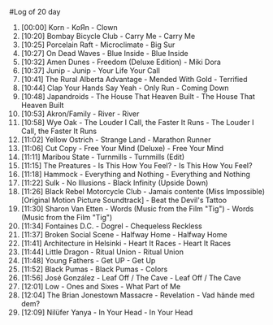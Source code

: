 #Log of 20 day

1. [00:00] Korn - KoЯn - Clown
1. [10:20] Bombay Bicycle Club - Carry Me - Carry Me
1. [10:25] Porcelain Raft - Microclimate - Big Sur
1. [10:27] On Dead Waves - Blue Inside - Blue Inside
1. [10:32] Amen Dunes - Freedom (Deluxe Edition) - Miki Dora
1. [10:37] Junip - Junip - Your Life Your Call
1. [10:41] The Rural Alberta Advantage - Mended With Gold - Terrified
1. [10:44] Clap Your Hands Say Yeah - Only Run - Coming Down
1. [10:48] Japandroids - The House That Heaven Built - The House That Heaven Built
1. [10:53] Akron/Family - River - River
1. [10:58] Wye Oak - The Louder I Call, the Faster It Runs - The Louder I Call, the Faster It Runs
1. [11:02] Yellow Ostrich - Strange Land - Marathon Runner
1. [11:06] Cut Copy - Free Your Mind (Deluxe) - Free Your Mind
1. [11:11] Maribou State - Turnmills - Turnmills (Edit)
1. [11:15] The Preatures - Is This How You Feel? - Is This How You Feel?
1. [11:18] Hammock - Everything and Nothing - Everything and Nothing
1. [11:22] Sulk - No Illusions - Black Infinity (Upside Down)
1. [11:26] Black Rebel Motorcycle Club - Jamais contente (Miss Impossible) [Original Motion Picture Soundtrack] - Beat the Devil's Tattoo
1. [11:30] Sharon Van Etten - Words (Music from the Film "Tig") - Words (Music from the Film "Tig")
1. [11:34] Fontaines D.C. - Dogrel - Chequeless Reckless
1. [11:37] Broken Social Scene - Halfway Home - Halfway Home
1. [11:41] Architecture in Helsinki - Heart It Races - Heart It Races
1. [11:44] Little Dragon - Ritual Union - Ritual Union
1. [11:48] Young Fathers - Get UP - Get Up
1. [11:52] Black Pumas - Black Pumas - Colors
1. [11:56] José González - Leaf Off / The Cave - Leaf Off / The Cave
1. [12:01] Low - Ones and Sixes - What Part of Me
1. [12:04] The Brian Jonestown Massacre - Revelation - Vad hände med dem?
1. [12:09] Nilüfer Yanya - In Your Head - In Your Head
